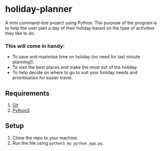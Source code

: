 # holiday-planner
A mini command-line project using Python. The purpose of the program is to help the user plan a day of their holiday based on the type of activities they like to do.


### This will come in handy:
- To save and maximise time on holiday (no need for last minute planning!).
- To visit the best places and make the most out of the holiday.
- To help decide on where to go to suit your holiday needs and prioritisation for easier travel.


## Requirements

1. [Git](https://git-scm.com/book/en/v2/Getting-Started-Installing-Git)
2. [Python3](https://www.python.org/downloads/)

## Setup

1. Clone the repo to your machine.
2. Run the file using `python3 my_python_app.py`.
